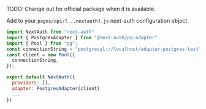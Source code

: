 TODO: Change out for official package when it is available. 

Add to your `pages/api/[...nextauth].js` next-auth configuration object.

```js
import NextAuth from "next-auth"
import { PostgresAdapter } from "@next-auth/pg-adapter"
import { Pool } from "pg";
const connectionString = "postgresql://localhost/adapter-postgres-test"
const client = new Pool({
  connectionString,
});

export default NextAuth({
  providers: [],
  adapter: PostgresAdapter(client)
  ...
})
```